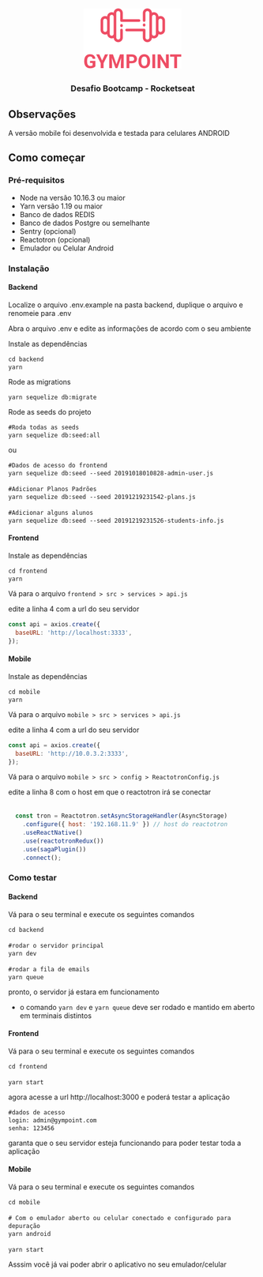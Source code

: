 <h1 align=center>
<img src="https://raw.githubusercontent.com/jeftejustino/gympoint/master/.github/logo.png">
</h1>

<h3 align=center>Desafio Bootcamp - Rocketseat</h3>

## Observações
  
  A versão mobile foi desenvolvida e testada para celulares ANDROID

## Como começar

### Pré-requisitos

- Node na versão 10.16.3 ou maior
- Yarn versão 1.19 ou maior 
- Banco de dados REDIS
- Banco de dados Postgre ou semelhante
- Sentry (opcional)
- Reactotron (opcional)
- Emulador ou Celular Android



### Instalação

#### Backend

Localize o arquivo .env.example na pasta backend, duplique o arquivo e renomeie para .env

Abra o arquivo .env e edite as informações de acordo com o seu ambiente

Instale as dependências

```
cd backend
yarn
```

Rode as migrations

```
yarn sequelize db:migrate
```

Rode as seeds do projeto

```
#Roda todas as seeds
yarn sequelize db:seed:all
```
ou
```
#Dados de acesso do frontend
yarn sequelize db:seed --seed 20191018010828-admin-user.js

#Adicionar Planos Padrões
yarn sequelize db:seed --seed 20191219231542-plans.js

#Adicionar alguns alunos
yarn sequelize db:seed --seed 20191219231526-students-info.js
```

#### Frontend

Instale as dependências

```
cd frontend
yarn
```
  
Vá para o arquivo
`frontend > src > services > api.js`

edite a linha 4 com a url do seu servidor

````js
const api = axios.create({
  baseURL: 'http://localhost:3333',
});
````

#### Mobile

Instale as dependências

```
cd mobile
yarn
```
  
Vá para o arquivo
`mobile > src > services > api.js`

edite a linha 4 com a url do seu servidor

````js
const api = axios.create({
  baseURL: 'http://10.0.3.2:3333',
});
````

Vá para o arquivo
`mobile > src > config > ReactotronConfig.js`

edite a linha 8 com o host em que o reactotron irá se conectar

```js

  const tron = Reactotron.setAsyncStorageHandler(AsyncStorage)
    .configure({ host: '192.168.11.9' }) // host do reactotron
    .useReactNative()
    .use(reactotronRedux())
    .use(sagaPlugin())
    .connect();
```


### Como testar

#### Backend

  Vá para o seu terminal e execute os seguintes comandos
  ```
  cd backend
  
  #rodar o servidor principal
  yarn dev
  
  #rodar a fila de emails
  yarn queue
  ```
 pronto, o servidor já estara em funcionamento
 
 * o comando `yarn dev` e `yarn queue` deve ser rodado e mantido em aberto em terminais distintos
  
#### Frontend

  Vá para o seu terminal e execute os seguintes comandos
  
  ```
  cd frontend
  
  yarn start
  ```
  agora acesse a url http://localhost:3000 e poderá testar a aplicação
  
  ```
  #dados de acesso
  login: admin@gympoint.com
  senha: 123456
  ```
  
  garanta que o seu servidor esteja funcionando para poder testar toda a aplicação
  
  
#### Mobile

  Vá para o seu terminal e execute os seguintes comandos
  
  ```
  cd mobile
  
  # Com o emulador aberto ou celular conectado e configurado para depuração
  yarn android
  
  yarn start
  ```
  
  Asssim você já vai poder abrir o aplicativo no seu emulador/celular
  
  